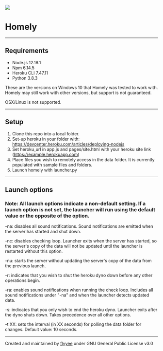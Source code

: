 ![](https://i.imgur.com/pUq7er4.png)

# Homely

---

## Requirements

- Node.js 12.18.1
- Npm 6.14.5
- Heroku CLI 7.47.11
- Python 3.8.3

These are the versions on Windows 10 that Homely was tested to work with. Homely may still work with other versions, but support is not guaranteed.  

OSX/Linux is not supported.

---

## Setup

1. Clone this repo into a local folder.
2. Set-up heroku in your folder with: https://devcenter.heroku.com/articles/deploying-nodejs
3. Set heroku_url in app.js and pages/site.html with your heroku site link (https://example.herokuapp.com)
4. Place files you wish to remotely access in the data folder. It is currently populated with sample files and folders.
5. Launch homely with launcher.py

---

## Launch options

### Note:  All launch options indicate a non-default setting. If a launch option is not set, the launcher will run using the default value or the opposite of the option.

-na: disables all sound notifications. Sound notifications are emitted when the server has started and shut down.

-nc: disables checking loop. Launcher exits when the server has started, so the server's copy of the data will not be updated until the launcher is restarted without this option.

-nu: starts the server without updating the server's copy of the data from the previous launch.

-r: indicates that you wish to shut the heroku dyno down before any other operations begin.

-ra: enables sound notifications when running the check loop. Includes all sound notifications under "-na" and when the launcher detects updated data.

-s: indicates that you only wish to end the heroku dyno. Launcher exits after the dyno shuts down. Takes precedence over all other options.

-t XX: sets the interval (in XX seconds) for polling the data folder for changes. Default value: 10 seconds.

---

Created and maintained by [flyyee](github.com/flyyee) under GNU General Public License v3.0